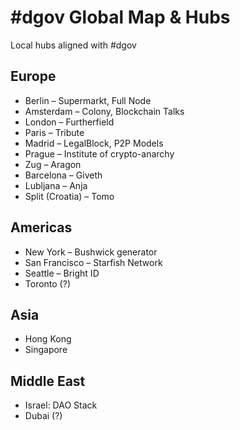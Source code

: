 # \#dgov Global Map & Hubs

Local hubs aligned with \#dgov

## Europe

* Berlin – Supermarkt, Full Node
* Amsterdam – Colony, Blockchain Talks
* London – Furtherfield
* Paris – Tribute
* Madrid – LegalBlock, P2P Models
* Prague – Institute of crypto-anarchy
* Zug – Aragon
* Barcelona – Giveth
* Lubljana – Anja
* Split \(Croatia\) – Tomo

## Americas

* New York – Bushwick generator
* San Francisco – Starfish Network
* Seattle – Bright ID
* Toronto \(?\)

## Asia

* Hong Kong
* Singapore

## Middle East

* Israel: DAO Stack
* Dubai \(?\)

